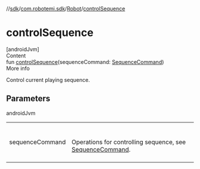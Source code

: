 //[sdk](../../../index.md)/[com.robotemi.sdk](../index.md)/[Robot](index.md)/[controlSequence](control-sequence.md)



# controlSequence  
[androidJvm]  
Content  
fun [controlSequence](control-sequence.md)(sequenceCommand: [SequenceCommand](../../com.robotemi.sdk.constants/-sequence-command/index.md))  
More info  


Control current playing sequence.



## Parameters  
  
androidJvm  
  
| | |
|---|---|
| <a name="com.robotemi.sdk/Robot/controlSequence/#com.robotemi.sdk.constants.SequenceCommand/PointingToDeclaration/"></a>sequenceCommand| <a name="com.robotemi.sdk/Robot/controlSequence/#com.robotemi.sdk.constants.SequenceCommand/PointingToDeclaration/"></a><br><br>Operations for controlling sequence, see [SequenceCommand](../../com.robotemi.sdk.constants/-sequence-command/index.md).<br><br>|
  
  



